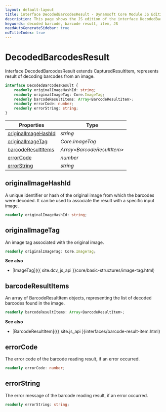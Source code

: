 ```yaml
---
layout: default-layout
title: interface DecodedBarcodesResult - Dynamsoft Core Module JS Edition API Reference
description: This page shows the JS edition of the interface DecodedBarcodesResult in Dynamsoft DBR Module.
keywords: decoded barcode, barcode result, item, JS
needAutoGenerateSidebar: true
noTitleIndex: true
---
```


# DecodedBarcodesResult

Interface DecodedBarcodesResult extends CapturedResultItem, represents result of decoding barcodes from an image.

```typescript
interface DecodedBarcodesResult {
    readonly originalImageHashId: string;
    readonly originalImageTag: Core.ImageTag;
    readonly barcodeResultItems: Array<BarcodeResultItem>;
    readonly errorCode: number;
    readonly errorString: string;
}
```

| Properties                                  | Type                        |
| ------------------------------------------- | --------------------------- |
| [originalImageHashId](#originalimagehashid) | *string*                    |
| [originalImageTag](#originalimagetag)       | *Core.ImageTag*             |
| [barcodeResultItems](#barcoderesultitems)   | *Array\<BarcodeResultItem>* |
| [errorCode](#errorcode)                     | *number*                    |
| [errorString](#errorstring)                 | *string*                    |

## originalImageHashId

A unique identifier or hash of the original image from which the barcodes were decoded. It can be used to associate the result with a specific input image.

```typescript
readonly originalImageHashId: string;
```

## originalImageTag

An image tag associated with the original image.

```typescript
readonly originalImageTag: Core.ImageTag;
```

**See also**

* [ImageTag]({{ site.dcv_js_api }}core/basic-structures/image-tag.html)

## barcodeResultItems

An array of BarcodeResultItem objects, representing the list of decoded barcodes found in the image.

```typescript
readonly barcodeResultItems: Array<BarcodeResultItem>;
```

**See also**

* [BarcodeResultItem]({{ site.js_api }}interfaces/barcode-result-item.html)

## errorCode

The error code of the barcode reading result, if an error occurred.

```typescript
readonly errorCode: number;
```

## errorString

The error message of the barcode reading result, if an error occurred.

```typescript
readonly errorString: string;
```